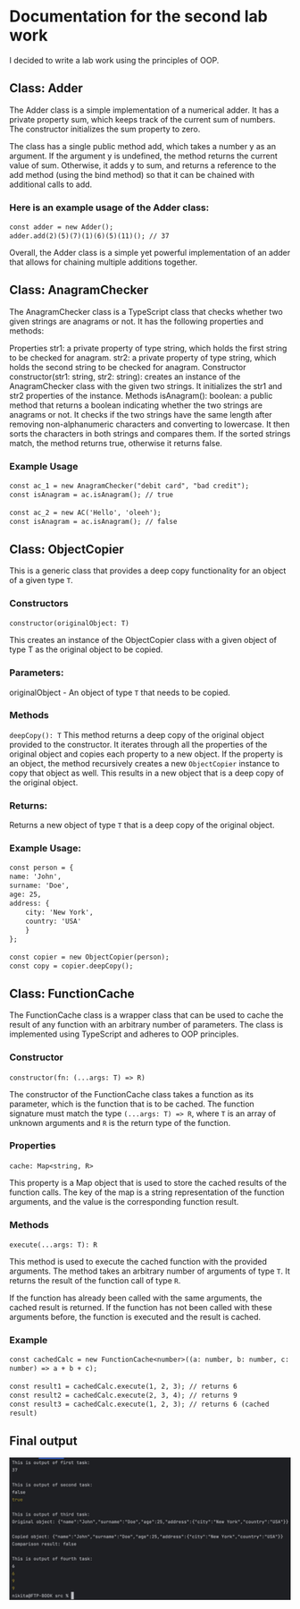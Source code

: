 # Documentation for the second lab work

I decided to write a lab work using the principles of OOP.

## Class: Adder
The Adder class is a simple implementation of a numerical adder. It has a private property sum, which keeps track of the current sum of numbers. The constructor initializes the sum property to zero.

The class has a single public method add, which takes a number y as an argument. If the argument y is undefined, the method returns the current value of sum. Otherwise, it adds y to sum, and returns a reference to the add method (using the bind method) so that it can be chained with additional calls to add.

### Here is an example usage of the Adder class:

    const adder = new Adder();
    adder.add(2)(5)(7)(1)(6)(5)(11)(); // 37

Overall, the Adder class is a simple yet powerful implementation of an adder that allows for chaining multiple additions together.

## Class: AnagramChecker

The AnagramChecker class is a TypeScript class that checks whether two given strings are anagrams or not. It has the following properties and methods:

Properties
str1: a private property of type string, which holds the first string to be checked for anagram.
str2: a private property of type string, which holds the second string to be checked for anagram.
Constructor
constructor(str1: string, str2: string): creates an instance of the AnagramChecker class with the given two strings. It initializes the str1 and str2 properties of the instance.
Methods
isAnagram(): boolean: a public method that returns a boolean indicating whether the two strings are anagrams or not. It checks if the two strings have the same length after removing non-alphanumeric characters and converting to lowercase. It then sorts the characters in both strings and compares them. If the sorted strings match, the method returns true, otherwise it returns false.
### Example Usage

    const ac_1 = new AnagramChecker("debit card", "bad credit");
    const isAnagram = ac.isAnagram(); // true

    const ac_2 = new AC('Hello', 'oleeh');
    const isAnagram = ac.isAnagram(); // false

## Class: ObjectCopier

This is a generic class that provides a deep copy functionality for an object of a given type `T`.

### Constructors

`constructor(originalObject: T)`

This creates an instance of the ObjectCopier class with a given object of type T as the original object to be copied.

### Parameters:

originalObject - An object of type `T` that needs to be copied.
### Methods

`deepCopy(): T`
This method returns a deep copy of the original object provided to the constructor. It iterates through all the properties of the original object and copies each property to a new object. If the property is an object, the method recursively creates a new `ObjectCopier` instance to copy that object as well. This results in a new object that is a deep copy of the original object.

### Returns:

Returns a new object of type `T` that is a deep copy of the original object.
### Example Usage:

    const person = {
    name: 'John',
    surname: 'Doe',
    age: 25,
    address: {
        city: 'New York',
        country: 'USA'
        }
    };
    
    const copier = new ObjectCopier(person);
    const copy = copier.deepCopy();

## Class: FunctionCache

The FunctionCache class is a wrapper class that can be used to cache the result of any function with an arbitrary number of parameters. The class is implemented using TypeScript and adheres to OOP principles.

### Constructor

`constructor(fn: (...args: T) => R)`

The constructor of the FunctionCache class takes a function as its parameter, which is the function that is to be cached. The function signature must match the type `(...args: T) => R`, where `T` is an array of unknown arguments and `R` is the return type of the function.

### Properties
`cache: Map<string, R>`

This property is a Map object that is used to store the cached results of the function calls. The key of the map is a string representation of the function arguments, and the value is the corresponding function result.

### Methods

`execute(...args: T): R`

This method is used to execute the cached function with the provided arguments. The method takes an arbitrary number of arguments of type `T`. It returns the result of the function call of type `R`.

If the function has already been called with the same arguments, the cached result is returned. If the function has not been called with these arguments before, the function is executed and the result is cached.

### Example

    const cachedCalc = new FunctionCache<number>((a: number, b: number, c: number) => a + b + c);
    
    const result1 = cachedCalc.execute(1, 2, 3); // returns 6
    const result2 = cachedCalc.execute(2, 3, 4); // returns 9
    const result3 = cachedCalc.execute(1, 2, 3); // returns 6 (cached result)

## Final output
![Console output](./images/final_output.jpeg)